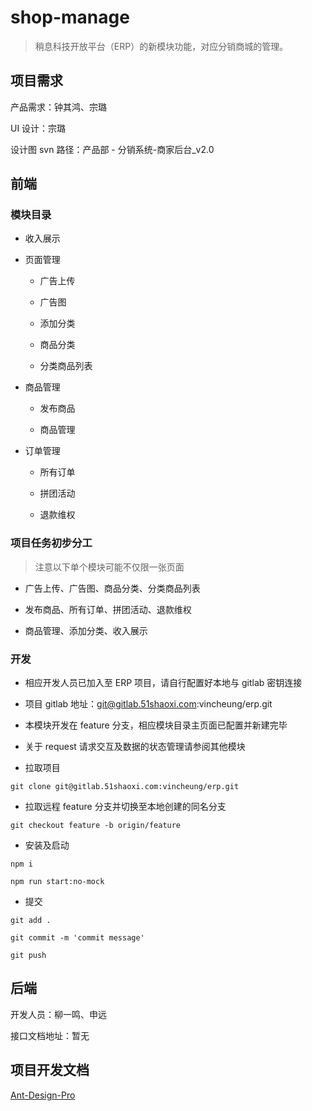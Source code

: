 # shop-manage

> 稍息科技开放平台（ERP）的新模块功能，对应分销商城的管理。

## 项目需求

产品需求：钟其鸿、宗璐

UI 设计：宗璐

设计图 svn 路径：产品部 - 分销系统-商家后台_v2.0

## 前端

### 模块目录

+ 收入展示

+ 页面管理

  + 广告上传

  + 广告图

  + 添加分类

  + 商品分类

  + 分类商品列表

+ 商品管理

  + 发布商品

  + 商品管理

+ 订单管理

  + 所有订单

  + 拼团活动

  + 退款维权

### 项目任务初步分工

> 注意以下单个模块可能不仅限一张页面

+ 广告上传、广告图、商品分类、分类商品列表

+ 发布商品、所有订单、拼团活动、退款维权

+ 商品管理、添加分类、收入展示

### 开发

+ 相应开发人员已加入至 ERP 项目，请自行配置好本地与 gitlab 密钥连接

+ 项目 gitlab 地址：git@gitlab.51shaoxi.com:vincheung/erp.git

+ 本模块开发在 feature 分支，相应模块目录主页面已配置并新建完毕

+ 关于 request 请求交互及数据的状态管理请参阅其他模块

+ 拉取项目

```shell
git clone git@gitlab.51shaoxi.com:vincheung/erp.git
```

+ 拉取远程 feature 分支并切换至本地创建的同名分支

```shell
git checkout feature -b origin/feature
```

+ 安装及启动

```shell
npm i

npm run start:no-mock
```

+ 提交

```shell
git add .

git commit -m 'commit message'

git push
```

## 后端

开发人员：柳一鸣、申远

接口文档地址：暂无

## 项目开发文档

[Ant-Design-Pro]

[Ant-Design-Pro]: ../Ant-Design-Pro.md

